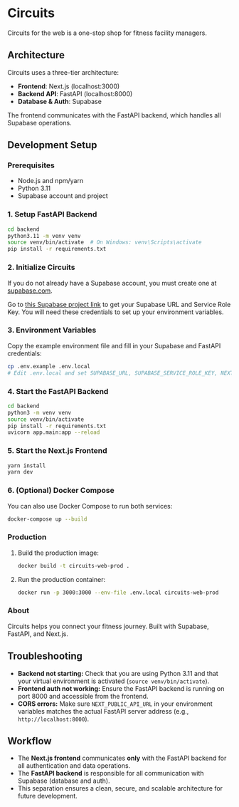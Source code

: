 # Circuits

Circuits for the web is a one-stop shop for fitness facility managers.

## Architecture

Circuits uses a three-tier architecture:
- **Frontend**: Next.js (localhost:3000)
- **Backend API**: FastAPI (localhost:8000)
- **Database & Auth**: Supabase

The frontend communicates with the FastAPI backend, which handles all Supabase operations.

## Development Setup

### Prerequisites
- Node.js and npm/yarn
- Python 3.11
- Supabase account and project

### 1. Setup FastAPI Backend
```bash
cd backend
python3.11 -m venv venv
source venv/bin/activate  # On Windows: venv\Scripts\activate
pip install -r requirements.txt
```

### 2. Initialize Circuits

If you do not already have a Supabase account, you must create one at [supabase.com](https://supabase.com/).

Go to [this Supabase project link](https://supabase.com/dashboard/project/tlnfnyhwjognaflpsnfj) to get your Supabase URL and Service Role Key. You will need these credentials to set up your environment variables.

### 3. Environment Variables

Copy the example environment file and fill in your Supabase and FastAPI credentials:
```sh
cp .env.example .env.local
# Edit .env.local and set SUPABASE_URL, SUPABASE_SERVICE_ROLE_KEY, NEXT_PUBLIC_API_URL, and JWT_SECRET_KEY
```

### 4. Start the FastAPI Backend

```sh
cd backend
python3 -m venv venv
source venv/bin/activate
pip install -r requirements.txt
uvicorn app.main:app --reload
```

### 5. Start the Next.js Frontend

```sh
yarn install
yarn dev
```

### 6. (Optional) Docker Compose

You can also use Docker Compose to run both services:
```sh
docker-compose up --build
```

### Production

1. Build the production image:
   ```sh
   docker build -t circuits-web-prod .
   ```
2. Run the production container:
   ```sh
   docker run -p 3000:3000 --env-file .env.local circuits-web-prod
   ```

### About

Circuits helps you connect your fitness journey. Built with Supabase, FastAPI, and Next.js.

## Troubleshooting

- **Backend not starting:** Check that you are using Python 3.11 and that your virtual environment is activated (`source venv/bin/activate`).
- **Frontend auth not working:** Ensure the FastAPI backend is running on port 8000 and accessible from the frontend.
- **CORS errors:** Make sure `NEXT_PUBLIC_API_URL` in your environment variables matches the actual FastAPI server address (e.g., `http://localhost:8000`).

## Workflow

- The **Next.js frontend** communicates **only** with the FastAPI backend for all authentication and data operations.
- The **FastAPI backend** is responsible for all communication with Supabase (database and auth).
- This separation ensures a clean, secure, and scalable architecture for future development.
